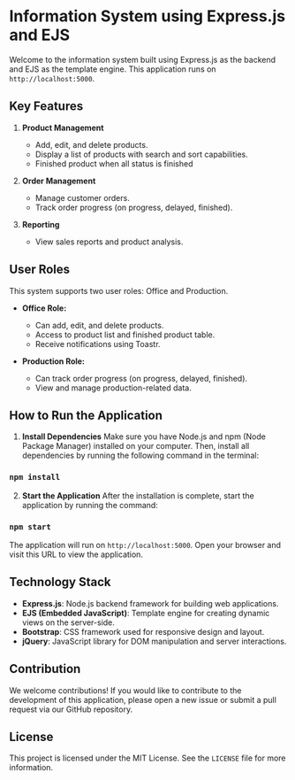 # Information System using Express.js and EJS

Welcome to the information system built using Express.js as the backend and EJS as the template engine. This application runs on `http://localhost:5000`.

## Key Features

1. **Product Management**
   - Add, edit, and delete products.
   - Display a list of products with search and sort capabilities.
   - Finished product when all status is finished

2. **Order Management**
   - Manage customer orders.
   - Track order progress (on progress, delayed, finished).

3. **Reporting**
   - View sales reports and product analysis.

## User Roles

This system supports two user roles: Office and Production.

- **Office Role:**
  - Can add, edit, and delete products.
  - Access to product list and finished product table.
  - Receive notifications using Toastr.

- **Production Role:**
  - Can track order progress (on progress, delayed, finished).
  - View and manage production-related data.

## How to Run the Application

1. **Install Dependencies**
   Make sure you have Node.js and npm (Node Package Manager) installed on your computer. Then, install all dependencies by running the following command in the terminal:

### `npm install`

2. **Start the Application**
After the installation is complete, start the application by running the command:

### `npm start`


The application will run on `http://localhost:5000`. Open your browser and visit this URL to view the application.

## Technology Stack

- **Express.js**: Node.js backend framework for building web applications.
- **EJS (Embedded JavaScript)**: Template engine for creating dynamic views on the server-side.
- **Bootstrap**: CSS framework used for responsive design and layout.
- **jQuery**: JavaScript library for DOM manipulation and server interactions.

## Contribution

We welcome contributions! If you would like to contribute to the development of this application, please open a new issue or submit a pull request via our GitHub repository.


## License

This project is licensed under the MIT License. See the `LICENSE` file for more information.
